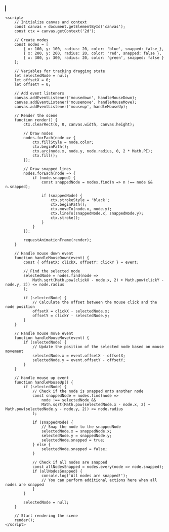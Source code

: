 <!DOCTYPE html>
<html>
<head>
    <title>Drag and Snap Nodes</title>
    <style>
        #canvas {
            border: 1px solid black;
        }
    </style>
</head>
<body>
    <canvas id="canvas" width="400" height="400"></canvas>

    <script>
        // Initialize canvas and context
        const canvas = document.getElementById('canvas');
        const ctx = canvas.getContext('2d');

        // Create nodes
        const nodes = [
            { x: 100, y: 100, radius: 20, color: 'blue', snapped: false },
            { x: 200, y: 200, radius: 20, color: 'red', snapped: false },
            { x: 300, y: 300, radius: 20, color: 'green', snapped: false }
        ];

        // Variables for tracking dragging state
        let selectedNode = null;
        let offsetX = 0;
        let offsetY = 0;

        // Add event listeners
        canvas.addEventListener('mousedown', handleMouseDown);
        canvas.addEventListener('mousemove', handleMouseMove);
        canvas.addEventListener('mouseup', handleMouseUp);

        // Render the scene
        function render() {
            ctx.clearRect(0, 0, canvas.width, canvas.height);

            // Draw nodes
            nodes.forEach(node => {
                ctx.fillStyle = node.color;
                ctx.beginPath();
                ctx.arc(node.x, node.y, node.radius, 0, 2 * Math.PI);
                ctx.fill();
            });

            // Draw snapped lines
            nodes.forEach(node => {
                if (node.snapped) {
                    const snappedNode = nodes.find(n => n !== node && n.snapped);

                    if (snappedNode) {
                        ctx.strokeStyle = 'black';
                        ctx.beginPath();
                        ctx.moveTo(node.x, node.y);
                        ctx.lineTo(snappedNode.x, snappedNode.y);
                        ctx.stroke();
                    }
                }
            });

            requestAnimationFrame(render);
        }

        // Handle mouse down event
        function handleMouseDown(event) {
            const { offsetX: clickX, offsetY: clickY } = event;

            // Find the selected node
            selectedNode = nodes.find(node =>
                Math.sqrt(Math.pow(clickX - node.x, 2) + Math.pow(clickY - node.y, 2)) <= node.radius
            );

            if (selectedNode) {
                // Calculate the offset between the mouse click and the node position
                offsetX = clickX - selectedNode.x;
                offsetY = clickY - selectedNode.y;
            }
        }

        // Handle mouse move event
        function handleMouseMove(event) {
            if (selectedNode) {
                // Update the position of the selected node based on mouse movement
                selectedNode.x = event.offsetX - offsetX;
                selectedNode.y = event.offsetY - offsetY;
            }
        }

        // Handle mouse up event
        function handleMouseUp() {
            if (selectedNode) {
                // Check if the node is snapped onto another node
                const snappedNode = nodes.find(node =>
                    node !== selectedNode &&
                    Math.sqrt(Math.pow(selectedNode.x - node.x, 2) + Math.pow(selectedNode.y - node.y, 2)) <= node.radius
                );

                if (snappedNode) {
                    // Snap the node to the snappedNode
                    selectedNode.x = snappedNode.x;
                    selectedNode.y = snappedNode.y;
                    selectedNode.snapped = true;
                } else {
                    selectedNode.snapped = false;
                }

                // Check if all nodes are snapped
                const allNodesSnapped = nodes.every(node => node.snapped);
                if (allNodesSnapped) {
                    console.log('All nodes are snapped!');
                    // You can perform additional actions here when all nodes are snapped
                }
            }

            selectedNode = null;
        }

        // Start rendering the scene
        render();
    </script>
</body>
</html>
